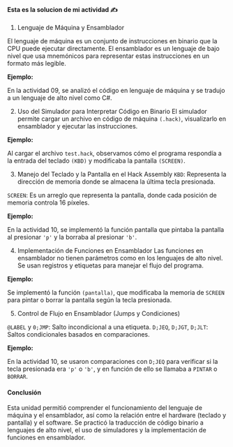 
#### Esta es la solucion de mi actividad ✍️


1. Lenguaje de Máquina y Ensamblador

El lenguaje de máquina es un conjunto de instrucciones en binario que la CPU puede ejecutar directamente. El ensamblador es un lenguaje de bajo nivel que usa mnemónicos para representar estas instrucciones en un formato más legible.

**Ejemplo:**

En la actividad 09, se analizó el código en lenguaje de máquina y se tradujo a un lenguaje de alto nivel como C#.

2. Uso del Simulador para Interpretar Código en Binario
El simulador permite cargar un archivo en código de máquina `(.hack)`, visualizarlo en ensamblador y ejecutar las instrucciones.

**Ejemplo:**

Al cargar el archivo `test.hack`, observamos cómo el programa respondía a la entrada del teclado `(KBD)` y modificaba la pantalla `(SCREEN)`.

3. Manejo del Teclado y la Pantalla en el Hack Assembly
`KBD`: Representa la dirección de memoria donde se almacena la última tecla presionada.

`SCREEN`: Es un arreglo que representa la pantalla, donde cada posición de memoria controla 16 píxeles.

**Ejemplo:**

En la actividad 10, se implementó la función pantalla que pintaba la pantalla al presionar `'p'` y la borraba al presionar `'b'`.

4. Implementación de Funciones en Ensamblador
Las funciones en ensamblador no tienen parámetros como en los lenguajes de alto nivel. Se usan registros y etiquetas para manejar el flujo del programa.

**Ejemplo:**

Se implementó la función `(pantalla)`, que modificaba la memoria de `SCREEN` para pintar o borrar la pantalla según la tecla presionada.

5. Control de Flujo en Ensamblador (Jumps y Condiciones)

`@LABEL` y `0;JMP`: Salto incondicional a una etiqueta.
`D;JEQ`, `D;JGT`, `D;JLT`: Saltos condicionales basados en comparaciones.

**Ejemplo:**

En la actividad 10, se usaron comparaciones con `D;JEQ` para verificar si la tecla presionada era `'p'` o `'b'`, y en función de ello se llamaba a `PINTAR` o `BORRAR`.

#### Conclusión
Esta unidad permitió comprender el funcionamiento del lenguaje de máquina y el ensamblador, así como la relación entre el hardware (teclado y pantalla) y el software. Se practicó la traducción de código binario a lenguajes de alto nivel, el uso de simuladores y la implementación de funciones en ensamblador.
